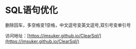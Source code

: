 # SQL语句优化
删除回车，多空格变1空格，中文逗号变英文逗号,双引号变单引号

访问地址：[https://imsuker.github.io/ClearSql/](https://imsuker.github.io/ClearSql/)
